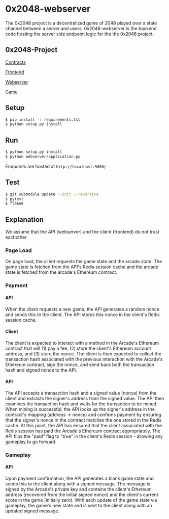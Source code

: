 # 0x2048-webserver

The 0x2048 project is a decentralized game of 2048 played over a state channel between a server and users. 0x2048-webserver is the backend code hosting the server side endpoint logic for the the 0x2048 project. 


## 0x2048-Project

[Contracts](https://github.com/jstoxrocky/0x2048-contracts)

[Frontend](https://github.com/jstoxrocky/0x2048-frontend)

[Webserver](https://github.com/jstoxrocky/0x2048-webserver)

[Game](https://github.com/jstoxrocky/0x2048-game)


## Setup

```bash
$ pip install -r requirements.txt
$ python setup.py install
```

## Run

```bash
$ python setup.py install
$ python webserver/application.py
```

Endpoints are hosted at `http://localhost:5000/`

## Test

```bash
$ git submodule update --init --recursive
$ pytest
$ flake8
```


## Explanation
We assume that the API (webserver) and the client (frontend) do not trust eachother.

### Page Load
On page load, the client requests the game state and the arcade state. The game state is fetched from the API's Redis session cache and the arcade state is fetched from the arcade's Ethereum contract.

### Payment

#### API
When the client requests a new game, the API generates a random nonce and sends this to the client. The API stores this nonce in the client's Redis session cache.

#### Client
The client is expected to interact with a method in the Arcade's Ethereum contract that will (1) pay a fee, (2) store the client's Ethereum account address, and (3) store the nonce. The client is then expected to collect the transaction hash associated with the previous interaction with the Arcade's Ethereum contract, sign the nonce, and send back both the transaction hash and signed nonce to the API.

#### API
The API accepts a transaction hash and a signed value (nonce) from the client and extracts the signer's address from the signed value. The API then examines the transaction hash and waits for the transaction to be mined. When mining is successful, the API looks up the signer's address in the contract's mapping (address -> nonce) and confirms payment by ensuring that the signer's nonce in the contract matches the one stored in the Redis cache. At this point, the API has ensured that the client associated with the Redis session has paid the Arcade's Ethereum contract appropriately. The API flips the "paid" flag to "true" in the client's Redis session - allowing any gameplay to go forward.

### Gameplay

#### API
Upon payment confirmation, the API generates a blank game state and sends this to the client along with a signed message. The message is signed by the Arcade's private key and contains the client's Ethereum address (recovered from the initial signed nonce) and the client's current score in the game (initially zero). With each update of the game state via gameplay, the game's new state and is sent to the client along with an updated signed message.

